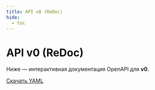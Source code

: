 ```yaml
---
title: API v0 (ReDoc)
hide:
  - toc
---
```


# API v0 (ReDoc)

Ниже — интерактивная документация OpenAPI для **v0**.

<div id="redoc-v0"></div>

<script src="https://cdn.redoc.ly/redoc/latest/bundles/redoc.standalone.js"></script>
<script>
  // Для рантайма нужен путь на два уровня вверх: /spec/api/gtrack-v0.yaml
  const REL_FOR_REDOC = '../../api/gtrack-v0.yaml';
  const SPEC_URL = new URL(REL_FOR_REDOC, document.baseURI).toString();
  Redoc.init(SPEC_URL, { expandResponses: "200,201,204" }, document.getElementById('redoc-v0'));

  // Ссылка "Скачать YAML":
  // В исходнике оставляем ../api/... (mkdocs strict валидирует корректно),
  // а в рантайме переписываем на абсолютный URL, чтобы браузер не ушёл в /spec/redoc/api/...
  window.addEventListener('DOMContentLoaded', () => {
    const a = document.getElementById('dl-v0');
    if (a) a.href = new URL('../../api/gtrack-v0.yaml', document.baseURI).toString();
  });
</script>

<a id="dl-v0" href="../api/gtrack-v0.yaml">Скачать YAML</a>
